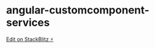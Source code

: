 # angular-customcomponent-services

[Edit on StackBlitz ⚡️](https://stackblitz.com/edit/angular-customcomponent-services)